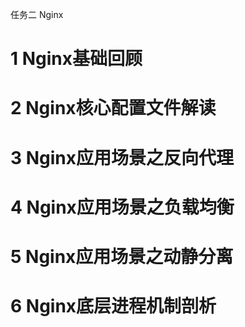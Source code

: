 任务二 Nginx

# 1 Nginx基础回顾

# 2 Nginx核心配置文件解读

# 3 Nginx应用场景之反向代理

# 4 Nginx应用场景之负载均衡

# 5 Nginx应用场景之动静分离

# 6 Nginx底层进程机制剖析